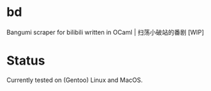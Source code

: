 # bd
Bangumi scraper for bilibili written in OCaml | 扫荡小破站的番剧 [WIP]

# Status
Currently tested on (Gentoo) Linux and MacOS.
